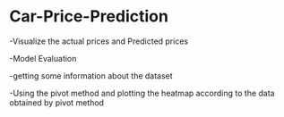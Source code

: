 # Car-Price-Prediction
-Visualize the actual prices and Predicted prices


-Model Evaluation


-getting some information about the dataset

-Using the pivot method and plotting the heatmap according to the data obtained by pivot method

